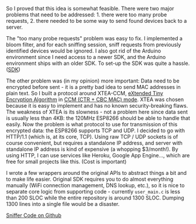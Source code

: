 So I proved that this idea is somewhat feasible. There were two major problems that need to be addressed: 1. there were too many probe requests, 2. there needed to be some way to send found devices back to a server.

The "too many probe requests" problem was easy to fix. I implemented a bloom filter, and for each sniffing session, sniff requests from previously identified devices would be ignored. I also got rid of the Arduino environment since I need access to a newer SDK, and the Arduino environment ships with an older SDK. To set-up the SDK was quite a hassle. ([SDK](https://github.com/pfalcon/esp-open-sdk))

The other problem was (in my opinion) more important: Data need to be encrypted before sent - it is a pretty bad idea to send MAC addresses in plain text. So I built a protocol around XTEA-CCM, [eXtended Tiny Encryption Algorithm](https://en.wikipedia.org/wiki/XTEA) in [CCM (CTR + CBC MAC) mode](https://en.wikipedia.org/wiki/CCM_mode). XTEA was chosen because it is easy to implement and has no known security-breaking flaws. The weakness of XTEA is its slowness - not a problem here since data sent is usually less than 4KB: the 120MHz ESP8266 should be able to handle that easily. Now the problem is what protocol to use for transmission of this encrypted data: the ESP8266 supports TCP and UDP. I decided to go with HTTP/1.1 (which is, at its core, TCP). Using raw TCP / UDP sockets is of course convenient, but requires a standalone IP address, and server with standalone IP address is kind of expensive (a whopping $3/month!). By using HTTP, I can use services like Heroku, Google App Engine..., which are free for small projects like this. (Cost is important)

I wrote a few wrappers around the original APIs to abstract things a bit and to make life easier. Original SDK requires you to do almost everything manually (WiFi connection management, DNS lookup, etc.), so it is nice to separate core logic from supporting code - currently `user_main.c` is less than 200 SLOC while the entire repository is around 1300 SLOC. Dumping 1300 lines into a single file would be a disaster.

[Sniffer Code on Github](https://github.com/gyf304/wifisniffer)
